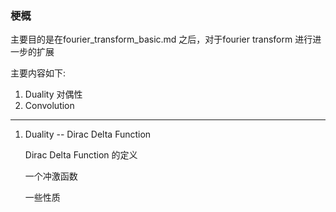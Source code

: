 <!--
 * @Author: Liu Weilong
 * @Date: 2021-05-27 08:20:10
 * @LastEditors: Liu Weilong
 * @LastEditTime: 2021-05-27 08:26:07
 * @Description: 
-->
### 梗概
主要目的是在fourier_transform_basic.md 之后，对于fourier transform 进行进一步的扩展

主要内容如下:
1. Duality 对偶性
2. Convolution 

---------
1. Duality -- Dirac Delta Function 
   
   Dirac Delta Function 的定义
   
   一个冲激函数

   一些性质